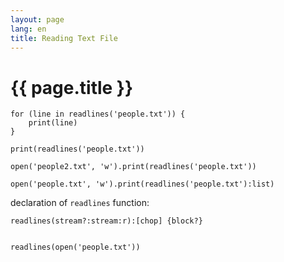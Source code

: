 ```yaml
---
layout: page
lang: en
title: Reading Text File
---
```


# {{ page.title }}




    for (line in readlines('people.txt')) {
        print(line)
    }

    print(readlines('people.txt'))

    open('people2.txt', 'w').print(readlines('people.txt'))

    open('people.txt', 'w').print(readlines('people.txt'):list)

declaration of `readlines` function:

    readlines(stream?:stream:r):[chop] {block?}


    readlines(open('people.txt'))

